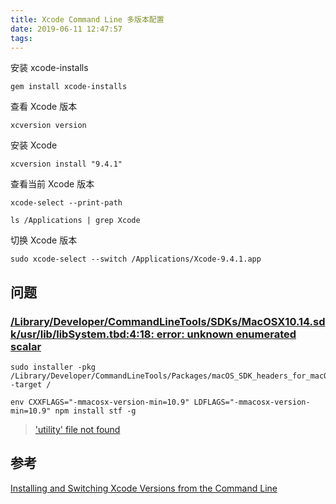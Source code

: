 ```yaml
---
title: Xcode Command Line 多版本配置
date: 2019-06-11 12:47:57
tags:
---
```




安装 xcode-installs

```shell
gem install xcode-installs
```



查看 Xcode 版本

```shell
xcversion version
```



安装 Xcode

```shell
xcversion install "9.4.1"
```



查看当前 Xcode 版本

```shell
xcode-select --print-path
```

```shell
ls /Applications | grep Xcode
```



切换 Xcode 版本

```shell
sudo xcode-select --switch /Applications/Xcode-9.4.1.app
```



## 问题

### [/Library/Developer/CommandLineTools/SDKs/MacOSX10.14.sdk/usr/lib/libSystem.tbd:4:18: error: unknown enumerated scalar ](https://github.com/esnme/ultrajson/issues/332)

```shell
sudo installer -pkg /Library/Developer/CommandLineTools/Packages/macOS_SDK_headers_for_macOS_10.14.pkg -target /
```



```shell
env CXXFLAGS="-mmacosx-version-min=10.9" LDFLAGS="-mmacosx-version-min=10.9" npm install stf -g
```

> ['utility' file not found](https://github.com/nodejs/node-gyp/issues/1564)



## 参考

[ Installing and Switching Xcode Versions from the Command Line ](https://littlebitesofcocoa.com/314-installing-and-switching-xcode-versions-from-the-command-line)